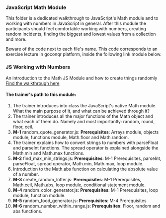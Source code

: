 ### JavaScript Math Module

This folder is a dedicated walkthrough to JavaScript's Math module and to working with numbers in JavaScript
in general. After this module the participants should feel comfortable working with numbers, creating random
incidents, finding the biggest and lowest values from a collection and more.

Beware of the code next to each file's name. This code corresponds to an exercise lecture in goconqr
platform, inside the following link module below.

### JS Working with Numbers

An introduction to the Math JS Module and how to create things randomly [Find the walkthrough here](https://www.goconqr.com/en-US/c/62053/course_modules/92727)

#### The trainer's path to this module:

1. The trainer introduces into class the JavaScript's native Math module. What the main purpose of it, and what can be achieved through it?
2. The trainer introduces all the major functions of the Math object and what each of them do. Namely and most importantly: random, round, floor, ceil.
3. **M-1** random_quote_generator.js: **Prerequisites**: Arrays module, objects module, functions module, Math.floor and Math.random.
4. The trainer explains how to convert strings to numbers with parseFloat and parseInt functions. The spread operator is explained alongside the Math.min and Math.max functions.
5. **M-2** find_max_min_strings.js: **Prerequisites**: M-1 Prerequisites, parseInt, parseFloat, spread operator, Math.min, Math.max, loop module.
6. Introduction to the Math.abs function on calculating the absolute value of a number.
7. **M-3** create_random_lotter.js: **Prerequisites**: M-1 Prerequisites, Math.ceil, Math.abs, loop module, conditional statement module.
8. **M-4** random_color_generator.js: **Prerequisites**: M-1 Prerequisites, loop module, function module.
9. **M-5** random_food_generator.js: **Prerequisites**: M-4 Prerequisites
10. **M-6** random_number_within_range.js: **Prerequisites**: Floor, random and abs functions.
